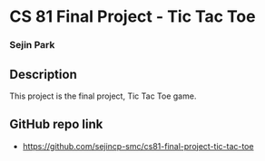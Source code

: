 # CS 81 Final Project - Tic Tac Toe
### Sejin Park

## Description
This project is the final project, Tic Tac Toe game.

## GitHub repo link
- https://github.com/sejincp-smc/cs81-final-project-tic-tac-toe